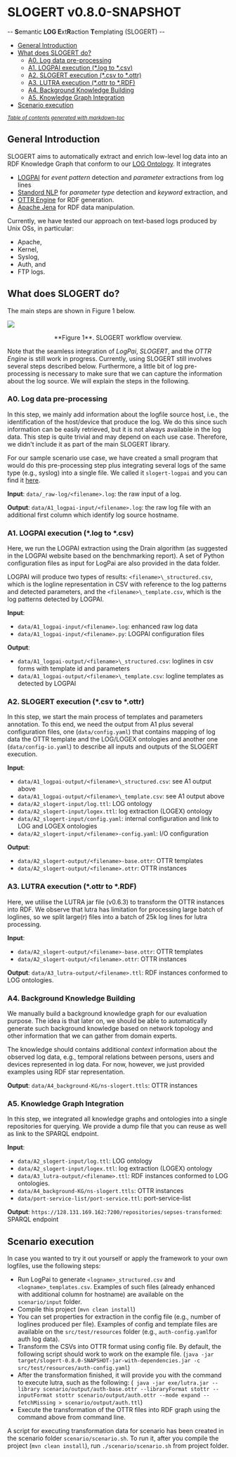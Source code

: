 # SLOGERT v0.8.0-SNAPSHOT

-- **S**emantic **LOG E**xt**R**action **T**emplating (SLOGERT) --


 * [General Introduction](#general-introduction)
 * [What does SLOGERT do?](#what-does-slogert-do-)
    + [A0. Log data pre-processing](#a0-log-data-pre-processing)
    + [A1. LOGPAI execution (\*.log to \*.csv)](#a1-logpai-execution----log-to---csv-)
    + [A2. SLOGERT execution (\*.csv to \*.ottr)](#a2-slogert-execution----csv-to---ottr-)
    + [A3. LUTRA execution (\*.ottr to \*.RDF)](#a3-lutra-execution----ottr-to---rdf-)
    + [A4. Background Knowledge Building](#a4-background-knowledge-building)
    + [A5. Knowledge Graph Integration](#a5-knowledge-graph-integration)
 * [Scenario execution](#scenario-execution)

<small><i><a href='http://ecotrust-canada.github.io/markdown-toc/'>Table of contents generated with markdown-toc</a></i></small>


## General Introduction 

SLOGERT aims to automatically extract and enrich low-level log data into an RDF Knowledge Graph that conform to our [LOG Ontology](https://w3id.org/sepses/ns/log#). It integrates

 - [LOGPAI](https://github.com/logpai/logparser) for *event pattern* detection and *parameter* extractions from log lines
 - [Standord NLP](https://stanfordnlp.github.io/CoreNLP/) for *parameter type* detection and *keyword* extraction, and 
 - [OTTR Engine](https://ottr.xyz/#Lutra) for RDF generation. 
 - [Apache Jena](https://jena.apache.org) for RDF data manipulation.

Currently, we have tested our approach on text-based logs produced by Unix OSs, in particular: 
  
  - Apache,
  - Kernel,
  - Syslog,
  - Auth, and 
  - FTP logs.


## What does SLOGERT do?

The main steps are shown in Figure 1 below.

![ ](https://raw.githubusercontent.com/sepses/slogert/master/data/slogert.png)
<p align="center">**Figure 1**. SLOGERT workflow overview.</p>

Note that the seamless integration of *LogPai*, *SLOGERT*, and the *OTTR Engine* is still work in progress. Currently, using SLOGERT still involves several steps described below. Furthermore, a little bit of log pre-processing is necessary to make sure that we can capture the information about the log source. We will explain the steps in the following.


### A0. Log data pre-processing

In this step, we mainly add information about the logfile source host, i.e., the identification of the host/device that produce the log. We do this since such information can be easily retrieved, but it is not always available in the log data. This step is quite trivial and may depend on each use case. Therefore, we didn't include it as part of the main SLOGERT library.

For our sample scenario use case, we have created a small program that would do this pre-processing step plus integrating several logs of the same type (e.g., syslog) into a single file. We called it `slogert-logpai` and you can find it [here](https://github.com/sepses/slogert-logpai).

**Input**:     `data/_raw-log/<filename>.log`: the raw input of a log. 

**Output**:  `data/A1_logpai-input/<filename>.log`: the raw log file with an additional first column which identify log source hostname.

### A1. LOGPAI execution (\*.log to \*.csv)

Here, we run the LOGPAI extraction using the Drain algorithm (as suggested in the LOGPAI website based on the benchmarking report). A set of Python configuration files as input for LogPai are also provided in the data folder.

LOGPAI will produce two types of results: ```<filename>\_structured.csv```, which is the logline representation in CSV with reference to the log patterns and detected parameters, and the ```<filename>\_template.csv```, which is the log patterns detected by LOGPAI.

**Input**:     

 - `data/A1_logpai-input/<filename>.log`: enhanced raw log data    
 - `data/A1_logpai-input/<filename>.py`: LOGPAI configuration files

**Output**:    

 - `data/A1_logpai-output/<filename>\_structured.csv`: loglines in csv forms with template id and parameters    
 - `data/A1_logpai-output/<filename>\_template.csv`: logline templates as detected by LOGPAI

### A2. SLOGERT execution (\*.csv to \*.ottr)

In this step, we start the main process of templates and parameters annotation.
To this end, we need the output from A1 plus several configuration files, one (`data/config.yaml`) that contains mapping of log data the OTTR template and the LOG/LOGEX ontologies and another one (`data/config-io.yaml`) to describe all inputs and outputs of the SLOGERT execution. 

**Input**:     

- `data/A1_logpai-output/<filename>\_structured.csv`: see A1 output above     
- `data/A1_logpai-output/<filename>\_template.csv`: see A1 output above    
- `data/A2_slogert-input/log.ttl`: LOG ontology    
- `data/A2_slogert-input/logex.ttl`: log extraction (LOGEX) ontology    
- `data/A2_slogert-input/config.yaml`: internal configuration and link to LOG and LOGEX ontologies    
- `data/A2_slogert-input/<filename>-config.yaml`: I/O configuration    

**Output**:    

- `data/A2_slogert-output/<filename>-base.ottr`: OTTR templates    
- `data/A2_slogert-output/<filename>.ottr`: OTTR instances     


### A3. LUTRA execution (\*.ottr to \*.RDF)

Here, we utilise the LUTRA jar file (v0.6.3) to transform the OTTR instances into RDF. We observe that lutra has limitation for processing large batch of loglines, so we split large(r) files into a batch of 25k log lines for lutra processing.

**Input**:     

 - `data/A2_slogert-output/<filename>-base.ottr`: OTTR templates    
 - `data/A2_slogert-output/<filename>.ottr`: OTTR instances     

**Output**:    `data/A3_lutra-output/<filename>.ttl`: RDF instances conformed to LOG ontologies.


### A4. Background Knowledge Building

We manually build a background knowledge graph for our evaluation purpose. The idea is that later on, we should be able to automatically generate such background knowledge based on network topology and other information that we can gather from domain experts. 

The knowledge should contains additional *context* information about the observed log data, e.g., temporal relations between persons, users and devices represented in log data. For now, however, we just provided examples using RDF star representation. 

**Output**:  `data/A4_background-KG/ns-slogert.ttls`: OTTR instances     


### A5. Knowledge Graph Integration

In this step, we integrated all knowledge graphs and ontologies into a single repositories for querying. We provide a dump file that you can reuse as well as link to the SPARQL endpoint.

**Input**:     

- `data/A2_slogert-input/log.ttl`: LOG ontology    
- `data/A2_slogert-input/logex.ttl`: log extraction (LOGEX) ontology    
- `data/A3_lutra-output/<filename>.ttl`: RDF instances conformed to LOG ontologies.    
- `data/A4_background-KG/ns-slogert.ttls`: OTTR instances    
- `data/port-service-list/port-service.ttl`: port-service-list    

**Output**:       `https://128.131.169.162:7200/repositories/sepses-transformed`: SPARQL endpoint

 

       
## Scenario execution 

In case you wanted to try it out yourself or apply the framework to your own logfiles, use the following steps: 

* Run LogPai to generate `<logname>_structured.csv` and `<logname>_templates.csv`. Examples of such files (already enhanced with additional column for hostname) are available on the `scenario/input` folder.  
*  Compile this project (`mvn clean install`)
*  You can set properties for extraction in the config file (e.g., number of loglines produced per file). Examples of config and template files are available on the `src/test/resources` folder (e.g., `auth-config.yaml`for auth log data). 
*  Transform the CSVs into OTTR format using config file. By default, the following script should work to work on the example file. (```java -jar target/slogert-0.8.0-SNAPSHOT-jar-with-dependencies.jar -c src/test/resources/auth-config.yaml```)
*  After the transformation finished, it will provide you with the command to execute lutra, such as the following: (``` java -jar exe/lutra.jar --library scenario/output/auth-base.ottr --libraryFormat stottr --inputFormat stottr scenario/output/auth.ottr --mode expand --fetchMissing > scenario/output/auth.ttl```) 
*  Execute the transformation of the OTTR files into RDF graph using the command above from command line. 

A script for executing transformation data for scenario has been created in the scenario folder `scenario/scenario.sh`. To run it, after you compile the project (`mvn clean install`), run `./scenario/scenario.sh` from project folder.

           
<!--## References
[[1]](#1)
<a id="1">[1]</a> 
Dijkstra, E. W. (1968). 
Go to statement considered harmful. 
Communications of the ACM, 11(3), 147-148.-->